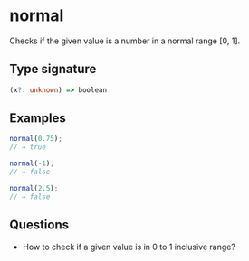 # normal

Checks if the given value is a number in a normal range [0, 1].

## Type signature

<!-- prettier-ignore-start -->
```typescript
(x?: unknown) => boolean
```
<!-- prettier-ignore-end -->

## Examples

<!-- prettier-ignore-start -->
```javascript
normal(0.75);
// ⇒ true
```

```javascript
normal(-1);
// ⇒ false
```

```javascript
normal(2.5);
// ⇒ false
```
<!-- prettier-ignore-end -->

## Questions

- How to check if a given value is in 0 to 1 inclusive range?
